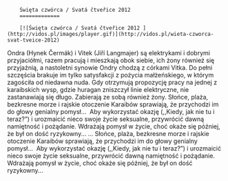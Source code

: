 
        Święta czwórca / Svatá čtveřice 2012 
        =============
        
        [![Święta czwórca / Svatá čtveřice 2012 ](http://vidos.pl/images/player.gif)](http://vidos.pl/wieta-czworca-svat-tveice-2012)
        
        
 Ondra (Hynek Čermák) i Vitek (Jiří Langmajer) są elektrykami i dobrymi przyjaciółmi, razem pracują i mieszkają obok siebie, ich żony również się przyjaźnią, a nastoletni synowie Ondry chodzą z córkami Vitka. Do pełni szczęścia brakuje im tylko satysfakcji z pożycia małżeńskiego, w którym zagościła od niedawna nuda. Gdy otrzymują propozycję pracy na jednej z karaibskich wysp, gdzie huragan zniszczył linie elektryczne, nie zastanawiają się długo. Zabierają ze sobą również żony. Słońce, plaża, bezkresne morze i rajskie otoczenie Karaibów sprawiają, że przychodzi im do głowy genialny pomysł...  Aby wykorzystać okazję (,,Kiedy, jak nie tu i teraz?”) i urozmaicić nieco swoje życie seksualne, przywrócić dawną namiętność i pożądanie. Wdrażają pomysł w życie, choć okaże się później, że był on dość ryzykowny...  ... Słońce, plaża, bezkresne morze i rajskie otoczenie Karaibów sprawiają, że przychodzi im do głowy genialny pomysł...  Aby wykorzystać okazję (,,Kiedy, jak nie tu i teraz?”) i urozmaicić nieco swoje życie seksualne, przywrócić dawną namiętność i pożądanie. Wdrażają pomysł w życie, choć okaże się później, że był on dość ryzykowny...
    